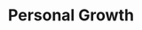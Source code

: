 ---
title: "Personal Growth"
draft: false
menu: 
    main:
        weight: 10
translationKey: "growth"
---